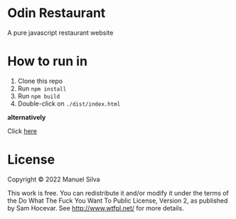 # Odin Restaurant
A pure javascript restaurant website

# How to run in
1. Clone this repo
2. Run `npm install`
3. Run `npm build`
4. Double-click on `./dist/index.html`

**alternatively**

Click [here](https://mjsilva.github.io/odin-javascript-library/)

# License

Copyright © 2022 Manuel Silva

This work is free. You can redistribute it and/or modify it under the
terms of the Do What The Fuck You Want To Public License, Version 2,
as published by Sam Hocevar. See http://www.wtfpl.net/ for more details.
